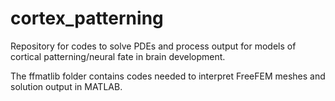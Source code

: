 # cortex_patterning
Repository for codes to solve PDEs and process output for models of cortical patterning/neural fate in brain development.

The ffmatlib folder contains codes needed to interpret FreeFEM meshes and solution output in MATLAB.
